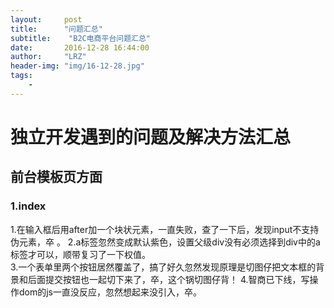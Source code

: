 ```yaml
---
layout:     post
title:      "问题汇总"
subtitle:    "B2C电商平台问题汇总"
date:       2016-12-28 16:44:00
author:     "LRZ"
header-img: "img/16-12-28.jpg"
tags:
    -
---  
```


#  独立开发遇到的问题及解决方法汇总

## 前台模板页方面
### 1.index
1.在输入框后用after加一个块状元素，一直失败，查了一下后，发现input不支持伪元素，卒 。
2.a标签忽然变成默认紫色，设置父级div没有必须选择到div中的a标签才可以，顺带复习了一下权值。  
3.一个表单里两个按钮居然覆盖了，搞了好久忽然发现原理是切图仔把文本框的背景和后面提交按钮也一起切下来了，卒，这个锅切图仔背！
4.智商已下线，写操作dom的js一直没反应，忽然想起来没引入，卒。
